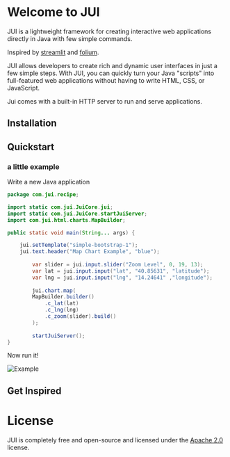 # Welcome to JUI
JUI is a lightweight framework for creating interactive web applications directly in Java with few simple commands.

Inspired by [streamlit](https://github.com/streamlit/streamlit) and [folium](https://github.com/python-visualization/folium).

JUI allows developers to create rich and dynamic user interfaces in just a few simple steps. With JUI, you can quickly turn your Java "scripts" into full-featured web applications without having to write HTML, CSS, or JavaScript.

Jui comes with a built-in HTTP server to run and serve applications.

## Installation

## Quickstart

### a little example

Write a new Java application

```java
package com.jui.recipe;

import static com.jui.JuiCore.jui;
import static com.jui.JuiCore.startJuiServer;
import com.jui.html.charts.MapBuilder;

public static void main(String... args) {

	jui.setTemplate("simple-bootstrap-1");
	jui.text.header("Map Chart Example", "blue");
    	
    	var slider = jui.input.slider("Zoom Level", 0, 19, 13);
    	var lat = jui.input.input("lat", "40.85631", "latitude");
    	var lng = jui.input.input("lng", "14.24641" ,"longitude");
    	
    	jui.chart.map(
		MapBuilder.builder()
			.c_lat(lat)
			.c_lng(lng)
			.c_zoom(slider).build()
    	);
    	
    	startJuiServer();
}
```

Now run it!

![Example](/assets/images/little-example.gif "JUI example")

## Get Inspired

# License
JUI is completely free and open-source and licensed under the [Apache 2.0](https://www.apache.org/licenses/LICENSE-2.0) license.
